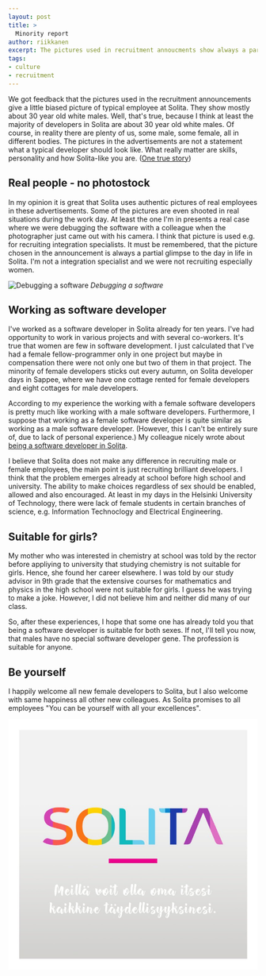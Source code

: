 ```yaml
---
layout: post
title: >
  Minority report
author: riikkanen
excerpt: The pictures used in recruitment annoucments show always a partial glimpse of every day life in Solita. A little more in this minority report.
tags:
- culture
- recruitment
---
```


We got feedback that the pictures used in the recruitment announcements give a little biased picture of typical employee at Solita. They show mostly about 30 year old white males. Well, that's true, because I think at least the majority of developers in Solita are about 30 year old white males. Of course, in reality there are plenty of us, some male, some female, all in different bodies. The pictures in the advertisements are not a statement what a typical developer should look like. What really matter are skills, personality and how Solita-like you are. ([One true story](http://dev.solita.fi/2017/04/07/solita-java-trainee.html))

## Real people - no photostock

In my opinion it is great that Solita uses authentic pictures of real employees in these advertisements. Some of the pictures are even shooted in real situations during the work day. At least the one I'm in presents a real case where we were debugging the software with a colleague when the photographer just came out with his camera. I think that picture is used e.g. for recruiting integration specialists. It must be remembered, that the picture chosen in the announcement is always a partial glimpse to the day in life in Solita. I'm not a integration specialist and we were not recruiting especially women. 

![Debugging a software](/img/minority-report/debugging.jpg)
*Debugging a software*

## Working as software developer

I've worked as a software developer in Solita already for ten years. I've had opportunity to work in various projects and with several co-workers. It's true that women are few in software development. I just calculated that I've had a female fellow-programmer only in one project but maybe in compensation there were not only one but two of them in that project. The minority of female developers sticks out every autumn, on Solita developer days in Sappee, where we have one cottage rented for female developers and eight cottages for male developers.

According to my experience the working with a female software developers is pretty much like working with a male software developers. Furthermore, I suppose that working as a female software developer is quite similar as working as a male software developer. (However, this I can't be entirely sure of, due to lack of personal experience.) My colleague nicely wrote about [being a software developer in Solita](http://dev.solita.fi/2017/03/24/being-a-software-designer-at-solita.html).

I believe that Solita does not make any difference in recruiting male or female employees, the main point is just recruiting brilliant developers. I think that the problem emerges already at school before high school and university. The ability to make choices regardless of sex should be enabled, allowed and also encouraged. At least in my days in the Helsinki University of Technology, there were lack of female students in certain branches of science, e.g. Information Technoclogy and Electrical Engineering.

## Suitable for girls?

My mother who was interested in chemistry at school was told by the rector before appliying to university that studying chemistry is not suitable for girls. Hence, she found her career elsewhere. I was told by our study advisor in 9th grade that the extensive courses for mathematics and physics in the high school were not suitable for girls. I guess he was trying to make a joke. However, I did not believe him and neither did many of our class.

So, after these experiences, I hope that some one has already told you that being a software developer is suitable for both sexes. If not, I'll tell you now, that males have no special software developer gene. The profession is suitable for anyone.

## Be yourself

I happily welcome all new female developers to Solita, but I also welcome with same happiness all other new colleagues. As Solita promises to all employees "You can be yourself with all your excellences".

![You can be yourself with all your excellences](/img/minority-report/promise.jpg)